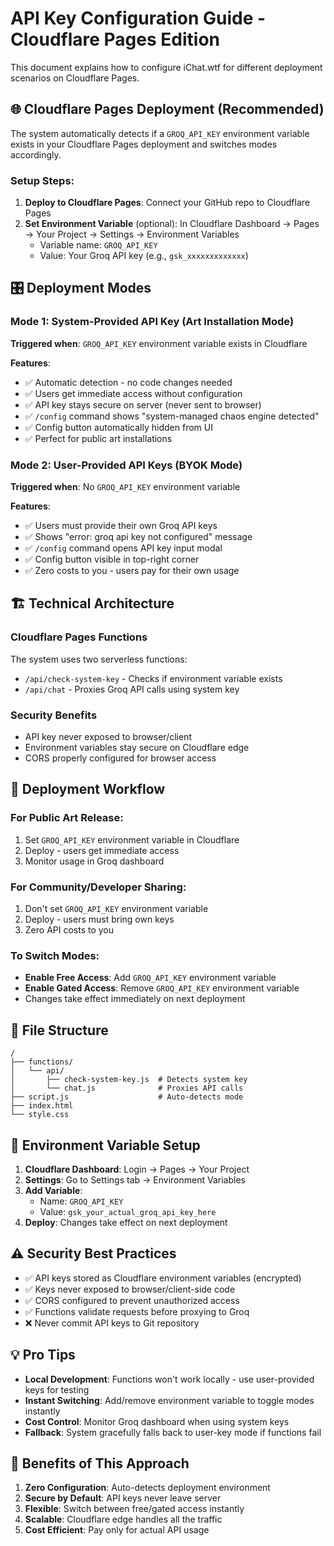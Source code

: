 # API Key Configuration Guide - Cloudflare Pages Edition

This document explains how to configure iChat.wtf for different deployment scenarios on Cloudflare Pages.

## 🌐 Cloudflare Pages Deployment (Recommended)

The system automatically detects if a `GROQ_API_KEY` environment variable exists in your Cloudflare Pages deployment and switches modes accordingly.

### Setup Steps:

1. **Deploy to Cloudflare Pages**: Connect your GitHub repo to Cloudflare Pages
2. **Set Environment Variable** (optional): In Cloudflare Dashboard → Pages → Your Project → Settings → Environment Variables
   - Variable name: `GROQ_API_KEY`
   - Value: Your Groq API key (e.g., `gsk_xxxxxxxxxxxxx`)

## 🎛️ Deployment Modes

### Mode 1: System-Provided API Key (Art Installation Mode)
**Triggered when**: `GROQ_API_KEY` environment variable exists in Cloudflare

**Features**:
- ✅ Automatic detection - no code changes needed
- ✅ Users get immediate access without configuration  
- ✅ API key stays secure on server (never sent to browser)
- ✅ `/config` command shows "system-managed chaos engine detected"
- ✅ Config button automatically hidden from UI
- ✅ Perfect for public art installations

### Mode 2: User-Provided API Keys (BYOK Mode)
**Triggered when**: No `GROQ_API_KEY` environment variable

**Features**:
- ✅ Users must provide their own Groq API keys
- ✅ Shows "error: groq api key not configured" message
- ✅ `/config` command opens API key input modal
- ✅ Config button visible in top-right corner
- ✅ Zero costs to you - users pay for their own usage

## 🏗️ Technical Architecture

### Cloudflare Pages Functions
The system uses two serverless functions:
- `/api/check-system-key` - Checks if environment variable exists
- `/api/chat` - Proxies Groq API calls using system key

### Security Benefits
- API key never exposed to browser/client
- Environment variables stay secure on Cloudflare edge
- CORS properly configured for browser access

## 🚀 Deployment Workflow

### For Public Art Release:
1. Set `GROQ_API_KEY` environment variable in Cloudflare
2. Deploy - users get immediate access
3. Monitor usage in Groq dashboard

### For Community/Developer Sharing:
1. Don't set `GROQ_API_KEY` environment variable
2. Deploy - users must bring own keys
3. Zero API costs to you

### To Switch Modes:
- **Enable Free Access**: Add `GROQ_API_KEY` environment variable
- **Enable Gated Access**: Remove `GROQ_API_KEY` environment variable
- Changes take effect immediately on next deployment

## 📁 File Structure
```
/
├── functions/
│   └── api/
│       ├── check-system-key.js  # Detects system key
│       └── chat.js              # Proxies API calls
├── script.js                    # Auto-detects mode
├── index.html
└── style.css
```

## 🔧 Environment Variable Setup

1. **Cloudflare Dashboard**: Login → Pages → Your Project
2. **Settings**: Go to Settings tab → Environment Variables
3. **Add Variable**: 
   - Name: `GROQ_API_KEY`
   - Value: `gsk_your_actual_groq_api_key_here`
4. **Deploy**: Changes take effect on next deployment

## ⚠️ Security Best Practices

- ✅ API keys stored as Cloudflare environment variables (encrypted)
- ✅ Keys never exposed to browser/client-side code
- ✅ CORS configured to prevent unauthorized access
- ✅ Functions validate requests before proxying to Groq
- ❌ Never commit API keys to Git repository

## 💡 Pro Tips

- **Local Development**: Functions won't work locally - use user-provided keys for testing
- **Instant Switching**: Add/remove environment variable to toggle modes instantly
- **Cost Control**: Monitor Groq dashboard when using system keys
- **Fallback**: System gracefully falls back to user-key mode if functions fail

## 🌟 Benefits of This Approach

1. **Zero Configuration**: Auto-detects deployment environment
2. **Secure by Default**: API keys never leave server
3. **Flexible**: Switch between free/gated access instantly  
4. **Scalable**: Cloudflare edge handles all the traffic
5. **Cost Efficient**: Pay only for actual API usage
